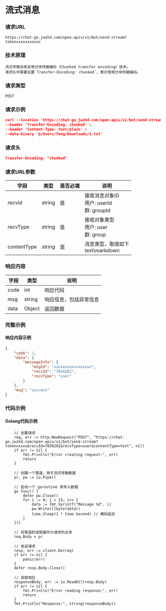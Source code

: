 # 流式消息
### 请求URL
`https://chat-go.jwzhd.com/open-apis/v1/bot/send-stream?token=xxxxxxxxxx`

### 技术原理
```
流式传输消息采用分块传输编码（Chunked transfer encoding）技术。
请求头中需要设置`Transfer-Encoding: chunked`，表示使用分块传输编码。
```

### 请求类型
`POST`

### 请求示例
```json
curl --location 'https://chat-go.jwzhd.com/open-apis/v1/bot/send-stream?token=xxxx&recvId=7058262&recvType=user&contentType=text' \
--header 'Transfer-Encoding: chunked' \
--header 'Content-Type: text/plain' \
--data-binary '@/Users/feng/Downloads/1.txt'
```

### 请求头
```json
Transfer-Encoding: "chunked"
```

### 请求URL参数
| 字段 | 类型 | 是否必填 | 说明 |
| --- | --- | --- | --- |
| recvId | string | 是 | 接收消息对象ID<br /> 用户: userId<br />群: groupId  |
| recvType | string | 是 | 接收对象类型<br /> 用户: user<br />群: group|
| contentType | string | 是 | 消息类型，取值如下<br />text\\markdown|


### 响应内容
| 字段 | 类型 | 说明 |
| --- | --- | --- | 
| code | int | 响应代码 |  
| msg | string | 响应信息，包括异常信息 | 
| data | Object | 返回数据 | 

### 完整示例
#### 响应内容示例
```json
{
    "code": 1,
    "data": {
        "messageInfo": {
            "msgId": "xxxxxxxxxxxxxxxxx",
            "recvId": "7058262",
            "recvType": "user"
        }
    },
    "msg": "success"
}
```

### 代码示例
#### Golang代码示例
```golang
	// 创建请求
	req, err := http.NewRequest("POST", "https://chat-go.jwzhd.com/open-apis/v1/bot/send-stream?token=xxxx&recvId=7058262&recvType=user&contentType=text", nil)
	if err != nil {
		fmt.Println("Error creating request:", err)
		return
	}

	// 创建一个管道，用于流式传输数据
	pr, pw := io.Pipe()

	// 启动一个 goroutine 来写入数据
	go func() {
		defer pw.Close()
		for i := 0; i < 15; i++ {
			data := fmt.Sprintf("Message %d", i)
			pw.Write([]byte(data))
			time.Sleep(1 * time.Second) // 模拟延迟
		}
	}()

	// 将管道的读取器作为请求的主体
	req.Body = pr

	// 发送请求
	resp, err := client.Do(req)
	if err != nil {
		panic(err)
	}
	defer resp.Body.Close()

	// 读取响应
	responseBody, err := io.ReadAll(resp.Body)
	if err != nil {
		fmt.Println("Error reading response:", err)
		return
	}
	fmt.Println("Response:", string(responseBody))
```
